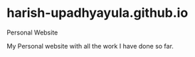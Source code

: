 # harish-upadhyayula.github.io
Personal Website

My Personal website with all the work I have done so far.

